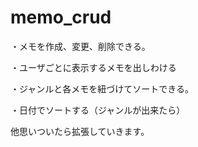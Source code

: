 # memo_crud

・メモを作成、変更、削除できる。

・ユーザごとに表示するメモを出しわける

・ジャンルと各メモを紐づけてソートできる。

・日付でソートする（ジャンルが出来たら）

他思いついたら拡張していきます。

